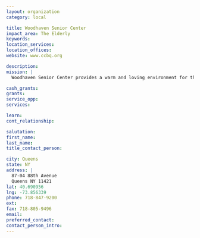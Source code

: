 ```yaml
---
layout: organization
category: local

title: Woodhaven Senior Center
impact_area: The Elderly
keywords: 
location_services: 
location_offices: 
website: www.ccbq.org

description: 
mission: |
  Woodhaven Senior Center provides a warm and loving environment for the seniors in the southwest area of Queens.

cash_grants: 
grants: 
service_opp: 
services: 

learn: 
cont_relationship: 

salutation: 
first_name: 
last_name: 
title_contact_person: 

city: Queens
state: NY
address: |
  87-04 88th Avenue  
  Queens NY 11421
lat: 40.690956
lng: -73.856339
phone: 718-847-9200
ext: 
fax: 718-805-9496
email: 
preferred_contact: 
contact_person_intro: 
---
```

